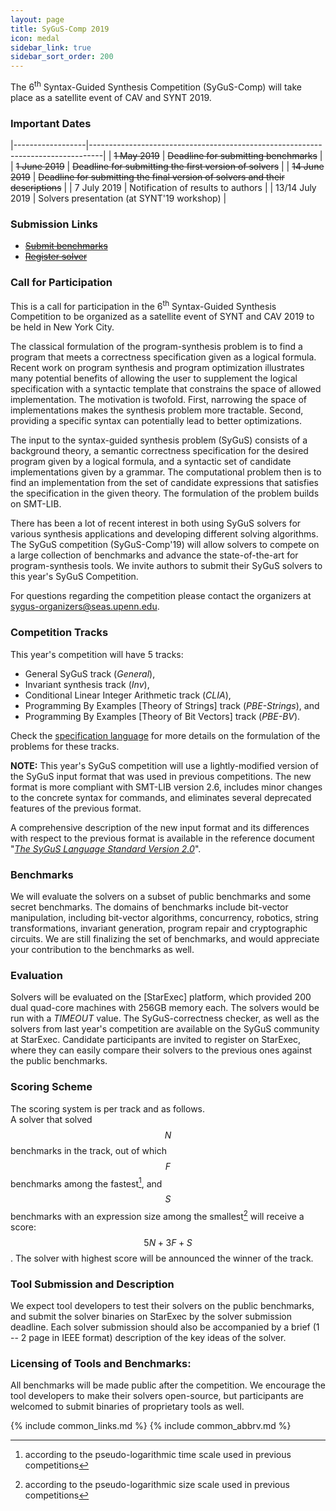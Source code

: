 ```yaml
---
layout: page
title: SyGuS-Comp 2019
icon: medal
sidebar_link: true
sidebar_sort_order: 200
---
```


The 6<sup>th</sup> Syntax-Guided Synthesis Competition (SyGuS-Comp)
will take place as a satellite event of CAV and SYNT 2019.


### Important Dates

<div class="dates" markdown="1">

|------------------|---------------------------------------------------------------------------------|
| ~~1 May 2019~~   | ~~Deadline for submitting benchmarks~~                                          |
| ~~1 June 2019~~  | ~~Deadline for submitting the first version of solvers~~                        |
| ~~14 June 2019~~ | ~~Deadline for submitting the final version of solvers and their descriptions~~ |
| 7 July 2019      | Notification of results to authors                                              |
| 13/14 July 2019  | Solvers presentation (at SYNT'19 workshop)                                      |

</div>


### Submission Links

- ~~[Submit benchmarks](/submit/benchmarks)~~
- ~~[Register solver](/submit/solver)~~


### Call for Participation

This is a call for participation in the 6<sup>th</sup> Syntax-Guided Synthesis Competition
to be organized as a satellite event of SYNT and CAV 2019 to be held in New York City.

The classical formulation of the program-synthesis problem is to find a program
that meets a correctness specification given as a logical formula.
Recent work on program synthesis and program optimization illustrates many
potential benefits of allowing the user to supplement the logical specification
with a syntactic template that constrains the space of allowed implementation.
The motivation is twofold.
First, narrowing the space of implementations makes the synthesis problem more tractable.
Second, providing a specific syntax can potentially lead to better optimizations.

The input to the syntax-guided synthesis problem (SyGuS) consists of a background theory,
a semantic correctness specification for the desired program given by a logical formula,
and a syntactic set of candidate implementations given by a grammar.
The computational problem then is to find an implementation from the set of candidate expressions
that satisfies the specification in the given theory.
The formulation of the problem builds on SMT-LIB.

There has been a lot of recent interest in both using SyGuS solvers for various synthesis applications
and developing different solving algorithms.
The SyGuS competition (SyGuS-Comp'19) will allow solvers to compete on a large collection of benchmarks
and advance the state-of-the-art for program-synthesis tools.
We invite authors to submit their SyGuS solvers to this year's SyGuS Competition.

For questions regarding the competition please contact the organizers at <sygus-organizers@seas.upenn.edu>.


### Competition Tracks

This year's competition will have 5 tracks:
<br>
- General SyGuS track (_General_),
- Invariant synthesis track (_Inv_),
- Conditional Linear Integer Arithmetic track (_CLIA_),
- Programming By Examples [Theory of Strings] track (_PBE-Strings_), and
- Programming By Examples [Theory of Bit Vectors] track (_PBE-BV_).

Check the [specification language](/language) for more details
on the formulation of the problems for these tracks.

**NOTE:**
This year's SyGuS competition will use a lightly-modified version of the SyGuS input format
that was used in previous competitions.
The new format is more compliant with SMT-LIB version 2.6,
includes minor changes to the concrete syntax for commands,
and eliminates several deprecated features of the previous format.

A comprehensive description of the new input format
and its differences with respect to the previous format
is available in the reference document "[_The SyGuS Language Standard Version 2.0_](/assets/pdf/SyGuS-IF_2.0.pdf)".


### Benchmarks

We will evaluate the solvers on a subset of public benchmarks and some secret benchmarks.
The domains of benchmarks include bit-vector manipulation, including bit-vector algorithms,
concurrency, robotics, string transformations, invariant generation,
program repair and cryptographic circuits.
We are still finalizing the set of benchmarks,
and would appreciate your contribution to the benchmarks as well.


### Evaluation

Solvers will be evaluated on the [StarExec] platform,
which provided 200 dual quad-core machines with 256GB memory each.
The solvers would be run with a _TIMEOUT_ value.
The SyGuS-correctness checker, as well as the solvers from last year's competition
are available on the SyGuS community at StarExec.
Candidate participants are invited to register on StarExec,
where they can easily compare their solvers to the previous ones against the public benchmarks.


### Scoring Scheme

The scoring system is per track and as follows.
<br>
A solver that solved $$ N $$ benchmarks in the track, out of which $$ F $$ benchmarks among the fastest[^1], and
$$ S $$ benchmarks with an expression size among the smallest[^2] will receive a score: $$ 5 N + 3 F + S $$.
The solver with highest score will be announced the winner of the track.


### Tool Submission and Description

We expect tool developers to test their solvers on the public benchmarks,
and submit the solver binaries on StarExec by the solver submission deadline.
Each solver submission should also be accompanied by a brief (1 -- 2 page in IEEE format)
description of the key ideas of the solver.


### Licensing of Tools and Benchmarks:

All benchmarks will be made public after the competition.
We encourage the tool developers to make their solvers open-source,
but participants are welcomed to submit binaries of proprietary tools as well.


[^1]: according to the pseudo-logarithmic time scale used in previous competitions
[^2]: according to the pseudo-logarithmic size scale used in previous competitions

{% include common_links.md %}
{% include common_abbrv.md %}